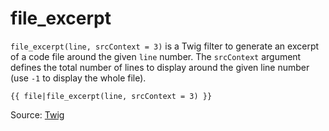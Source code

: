 # file_excerpt

`file_excerpt(line, srcContext = 3)` is a Twig filter to generate an excerpt of a code file around the given `line`
number. The `srcContext` argument defines the total number of lines to display around the given line number (use `-1` to
display the whole file).

```twig
{{ file|file_excerpt(line, srcContext = 3) }}
```

Source: [Twig](https://symfony.com/doc/current/reference/twig_reference.html#file-excerpt)